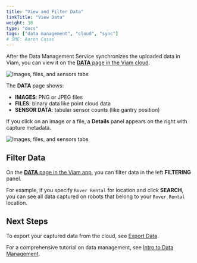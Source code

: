 ```yaml
---
title: "View and Filter Data"
linkTitle: "View Data"
weight: 38
type: "docs"
tags: ["data management", "cloud", "sync"]
# SME: Aaron Casas
---
```


After the Data Management Service synchronizes the uploaded data in Viam, you can view it on the [**DATA** page in the Viam cloud](https://app.viam.com/data/view).

![Images, files, and sensors tabs](../img/tabs.png)

The **DATA** page shows:

- **IMAGES**: PNG or JPEG files
- **FILES**: binary data like point cloud data
- **SENSOR DATA**: tabular sensor counts (like gantry position)

If you click on an image or a file, a **Details** panel appears on the right with capture metadata.

![Images, files, and sensors tabs](../img/data_view.png)

## Filter Data

On the [**DATA** page in the Viam app](https://app.viam.com/data/view), you can filter data in the left **FILTERING** panel.

For example, if you specify `Rover Rental` for location and click **SEARCH**, you can see all data captured on robots that belong to your `Rover Rental` location.

## Next Steps

To export your captured data from the cloud, see [Export Data](../export).

For a comprehensive tutorial on data management, see [Intro to Data Management](../../../tutorials/data-management-tutorial).
